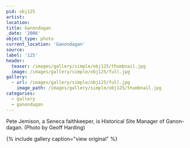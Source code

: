 ```yaml
---
pid: obj125
artist:
location:
title: Ganondagan
_date: '2006'
object_type: photo
current_location: 'Ganondagan'
source:
label: '125'
header:
  teaser: /images/gallery/simple/obj125/thumbnail.jpg
  image: /images/gallery/simple/obj125/full.jpg
gallery:
  - url: /images/gallery/simple/obj125/full.jpg
    image_path: /images/gallery/simple/obj125/thumbnail.jpg
categories:
  - gallery
  - ganondagan
---
```

Pete Jemison, a Seneca faithkeeper, is Historical Site Manager of Ganon- dagan. (Photo by Geoff Harding)

{% include gallery caption="view original" %}
